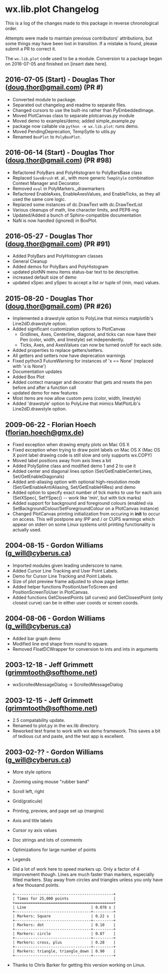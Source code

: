 # wx.lib.plot Changelog

This is a log of the changes made to this package in reverse chronological
order.

Attempts were made to maintain previous contributors' attributions, but some
things may have been lost in transition. If a mistake is found, please
submit a PR to correct it.

The `wx.lib.plot` code used to be a module. Conversion to a package began
on 2016-07-05 and finished on [insert date here].


## 2016-07-05 (Start) - Douglas Thor (doug.thor@gmail.com) (PR #)
+ Converted module to package.
+ Separated out changelog and readme to separate files.
+ Changed cursors to use the built-ins rather than PyEmbeddedImage.
+ Moved PlotCanvas class to separate plotcanvas.py module
+ Moved demo to examples/demo; added simple_example.py
+ package now callable via `python -m wx.lib.plot`: runs demo.
+ Moved PendingDeprecation, TempSytle to utils.py
+ Renamed `BoxPlot` to `PolyBoxPlot`.


## 2016-06-14 (Start) - Douglas Thor (doug.thor@gmail.com) (PR #98)
+ Refactored PolyBars and PolyHistogram to PolyBarsBase class
+ Replaced `SaveBrush` et. al., with more generic `TempStyle` combination
  Context Manager and Decorator.
+ Removed `eval` in PolyMarkers._drawmarkers
+ Refactored EnableAxes, EnableAxesValues, and EnableTicks, as they all used
  the same core logic.
+ Replaced some instances of dc.DrawText with dc.DrawTextList
+ Various cleanups of math, line character limits, and PEP8-ing
+ Updated/Added a bunch of Sphinx-compatible documentation
+ NaN is now handled (ignored) in BoxPlot.


## 2016-05-27 - Douglas Thor (doug.thor@gmail.com) (PR #91)
+ Added PolyBars and PolyHistogram classes
+ General Cleanup
+ Added demos for PolyBars and PolyHistogram
+ updated plotNN menu items status-bar text to be descriptive.
+ increased default size of demo
+ updated xSpec and ySpec to accept a list or tuple of (min, max) values.


## 2015-08-20 - Douglas Thor (doug.thor@gmail.com) (PR #26)
+ Implemented a drawstyle option to PolyLine that mimics matplotlib's
  Line2dD.drawstyle option.
+ Added significant customization options to PlotCanvas
  - Gridlines, Axes, Centerline, diagonal, and ticks can now have
    their Pen (color, width, and linestyle) set independently.
  - Ticks, Axes, and AxesValues can now be turned on/off for each side.
+ Added properties to replace getters/setters.
+ All getters and setters now have deprecation warnings
+ Fixed python3 FutureWarning for instances of 'x == None' (replaced with
  'x is None')
+ Documentation updates
+ Added Box Plot
+ Added contect manager and decorator that gets and resets the pen before
  and after a function call
+ updated demo for new features
+ Most items are now allow custom pens (color, width, linestyle)
+ Added 'drawstyle' option to PolyLine that mimics MatPlotLib's
  Line2dD.drawstyle option.


## 2009-06-22 - Florian Hoech (florian.hoech@gmx.de)
+ Fixed exception when drawing empty plots on Mac OS X
+ Fixed exception when trying to draw point labels on Mac OS X (Mac OS X
  point label drawing code is still slow and only supports wx.COPY)
+ Moved label positions away from axis lines a bit
+ Added PolySpline class and modified demo 1 and 2 to use it
+ Added center and diagonal lines option (Set/GetEnableCenterLines,
  Set/GetEnableDiagonals)
+ Added anti-aliasing option with optional high-resolution mode
  (Set/GetEnableAntiAliasing, Set/GetEnableHiRes) and demo
+ Added option to specify exact number of tick marks to use for each axis
  (SetXSpec(<number>, SetYSpec(<number>) -- work like 'min', but with
  <number> tick marks)
+ Added support for background and foreground colours (enabled via
  SetBackgroundColour/SetForegroundColour on a PlotCanvas instance)
+ Changed PlotCanvas printing initialization from occuring in __init__ to
  occur on access. This will postpone any IPP and / or CUPS warnings
  which appear on stderr on some Linux systems until printing
  functionality is actually used.


## 2004-08-15 - Gordon Williams (g_will@cyberus.ca)
+ Imported modules given leading underscore to name.
+ Added Cursor Line Tracking and User Point Labels.
+ Demo for Cursor Line Tracking and Point Labels.
+ Size of plot preview frame adjusted to show page better.
+ Added helper functions PositionUserToScreen and PositionScreenToUser
  in PlotCanvas.
+ Added functions GetClosestPoints (all curves) and GetClosestPoint (only
  closest curve) can be in either user coords or screen coords.


## 2004-08-06 - Gordon Williams (g_will@cyberus.ca)
+ Added bar graph demo
+ Modified line end shape from round to square.
+ Removed FloatDCWrapper for conversion to ints and ints in arguments


## 2003-12-18 - Jeff Grimmett (grimmtooth@softhome.net)
+ wxScrolledMessageDialog -> ScrolledMessageDialog


## 2003-12-15 - Jeff Grimmett (grimmtooth@softhome.net)
+ 2.5 compatability update.
+ Renamed to plot.py in the wx.lib directory.
+ Reworked test frame to work with wx demo framework. This saves a bit
  of tedious cut and paste, and the test app is excellent.


## 2003-02-?? - Gordon Williams (g_will@cyberus.ca)
+ More style options
+ Zooming using mouse "rubber band"
+ Scroll left, right
+ Grid(graticule)
+ Printing, preview, and page set up (margins)
+ Axis and title labels
+ Cursor xy axis values
+ Doc strings and lots of comments
+ Optimizations for large number of points
+ Legends
+ Did a lot of work here to speed markers up. Only a factor of 4
  improvement though. Lines are much faster than markers, especially
  filled markers.  Stay away from circles and triangles unless you
  only have a few thousand points.

  ```
  +--------------------------------------------+
  | Times for 25,000 points                    |
  +============================================+
  | Line                             | 0.078 s |
  +----------------------------------+---------+
  | Markers: Square                  | 0.22 s  |
  +----------------------------------+---------+
  | Markers: dot                     | 0.10    |
  +----------------------------------+---------+
  | Markers: circle                  | 0.87    |
  +----------------------------------+---------+
  | Markers: cross, plus             | 0.28    |
  +----------------------------------+---------+
  | Markers: triangle, triangle_down | 0.90    |
  +----------------------------------+---------+
  ```
+ Thanks to Chris Barker for getting this version working on Linux.
